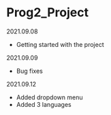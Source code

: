 # Prog2_Project

2021.09.08
* Getting started with the project

2021.09.09
* Bug fixes

2021.09.12
* Added dropdown menu
* Added 3 languages